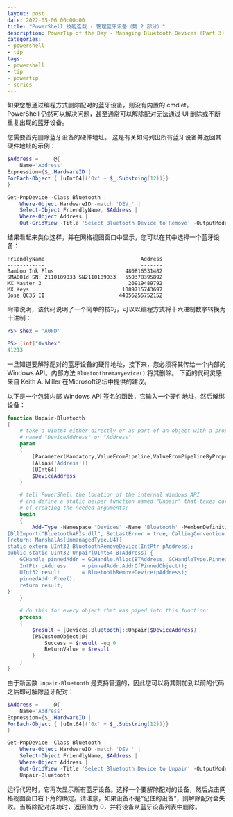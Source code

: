 ```yaml
---
layout: post
date: 2022-05-06 00:00:00
title: "PowerShell 技能连载 - 管理蓝牙设备（第 2 部分）"
description: PowerTip of the Day - Managing Bluetooth Devices (Part 3)
categories:
- powershell
- tip
tags:
- powershell
- tip
- powertip
- series
---
```

如果您想通过编程方式删除配对的蓝牙设备，则没有内置的 cmdlet。 PowerShell 仍然可以解决问题，甚至通常可以解除配对无法通过 UI 删除或不断重复出现的蓝牙设备。

您需要首先删除蓝牙设备的硬件地址。 这是有关如何列出所有蓝牙设备并返回其硬件地址的示例：

```powershell
$Address =     @{
    Name='Address'
Expression={$_.HardwareID | 
ForEach-Object { [uInt64]('0x' + $_.Substring(12))}}
}

Get-PnpDevice -Class Bluetooth |
    Where-Object HardwareID -match 'DEV_' |
    Select-Object FriendlyName, $Address |
    Where-Object Address |
    Out-GridView -Title 'Select Bluetooth Device to Remove' -OutputMode Single
```

结果看起来类似这样，并在网格视图窗口中显示，您可以在其中选择一个蓝牙设备：

    FriendlyName                               Address
    ------------                               -------
    Bamboo Ink Plus                       480816531482
    SMA001d SN: 2110109033 SN2110109033   550378395892
    MX Master 3                            20919489792
    MX Keys                              1089715743697
    Bose QC35 II                        44056255752152   

附带说明，该代码说明了一个简单的技巧，可以以编程方式将十六进制数字转换为十进制：

```powershell
PS> $hex = 'A0FD'

PS> [int]"0x$hex"
41213
```

一旦知道要解除配对的蓝牙设备的硬件地址，接下来，您必须将其传给一个内部的 Windows API。内部方法 `Bluetoothremavyevice()` 将其删除。 下面的代码灵感来自 Keith A. Miller 在Microsoft论坛中提供的建议。

以下是一个包装内部 Windows API 签名的函数，它输入一个硬件地址，然后解绑设备：

```powershell
function Unpair-Bluetooth
{
    # take a UInt64 either directly or as part of an object with a property
    # named "DeviceAddress" or "Address"
    param
    (
        [Parameter(Mandatory,ValueFromPipeline,ValueFromPipelineByPropertyName)]
        [Alias('Address')]
        [UInt64]
        $DeviceAddress
    )

    # tell PowerShell the location of the internal Windows API
    # and define a static helper function named "Unpair" that takes care
    # of creating the needed arguments:
    begin
    {
        Add-Type -Namespace "Devices" -Name 'Bluetooth' -MemberDefinition '
[DllImport("BluetoothAPIs.dll", SetLastError = true, CallingConvention = CallingConvention.StdCall)]
[return: MarshalAs(UnmanagedType.U4)]
static extern UInt32 BluetoothRemoveDevice(IntPtr pAddress);
public static UInt32 Unpair(UInt64 BTAddress) {
    GCHandle pinnedAddr = GCHandle.Alloc(BTAddress, GCHandleType.Pinned);
    IntPtr pAddress     = pinnedAddr.AddrOfPinnedObject();
    UInt32 result       = BluetoothRemoveDevice(pAddress);
    pinnedAddr.Free();
    return result;
}'
    }

    # do this for every object that was piped into this function:
    process
    {
        $result = [Devices.Bluetooth]::Unpair($DeviceAddress)
        [PSCustomObject]@{
            Success = $result -eq 0
            ReturnValue = $result
        }
    }
}
```

由于新函数 `Unpair-Bluetooth` 是支持管道的，因此您可以将其附加到以前的代码之后即可解除蓝牙配对：

```powershell
$Address =     @{
    Name='Address'
Expression={$_.HardwareID | 
ForEach-Object { [uInt64]('0x' + $_.Substring(12))}}
}

Get-PnpDevice -Class Bluetooth |
    Where-Object HardwareID -match 'DEV_' |
    Select-Object FriendlyName, $Address |
    Where-Object Address |
    Out-GridView -Title 'Select Bluetooth Device to Unpair' -OutputMode Single |
    Unpair-Bluetooth
```

运行代码时，它再次显示所有蓝牙设备。选择一个要解除配对的设备，然后点击网格视图窗口右下角的确定。请注意，如果设备不是“记住的设备”，则解除配对会失败。当解除配对成功时，返回值为 0，并将设备从蓝牙设备列表中删除。

<!--本文国际来源：[Managing Bluetooth Devices (Part 3)](https://community.idera.com/database-tools/powershell/powertips/b/tips/posts/managing-bluetooth-devices-part-3)-->

